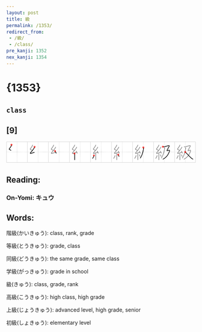 ```yaml
---
layout: post
title: 級
permalink: /1353/
redirect_from:
 - /級/
 - /class/
pre_kanji: 1352
nex_kanji: 1354
---
```


# {1353}

## `class`

## [9]

<div class="stroke"><img src="../images/E7B49A.png" /></div>

## Reading:

### On-Yomi: キュウ

## Words:

階級(かいきゅう): class, rank, grade

等級(とうきゅう): grade, class

同級(どうきゅう): the same grade, same class

学級(がっきゅう): grade in school

級(きゅう): class, grade, rank

高級(こうきゅう): high class, high grade

上級(じょうきゅう): advanced level, high grade, senior

初級(しょきゅう): elementary level
